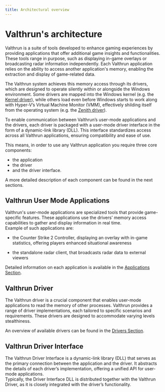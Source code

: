 ```yaml
---
title: Architectural overview
---
```


# Valthrun's architecture

Valthrun is a suite of tools developed to enhance gaming experiences by providing applications that offer additional game insights and functionalities. These tools range in purpose, such as displaying in-game overlays or broadcasting radar information independently. Each Valthrun application relies on the ability to access another application's memory, enabling the extraction and display of game-related data.

The Valthrun system achieves this memory access through its drivers, which are designed to operate silently within or alongside the Windows environment. Some drivers are mapped into the Windows kernel (e.g. the [Kernel driver](../../drivers/implementation/kernel)), while others load even before Windows starts to work along with Hyper-V’s Virtual Machine Monitor (VMM), effectively shilding itself from the operating system (e.g. the [Zenith driver](../../drivers/implementation/zenith)).

To enable communication between Valthrun’s user-mode applications and the drivers, each driver is packaged with a user-mode driver interface in the form of a dynamic-link library (DLL). This interface standardizes access across all Valthrun applications, ensuring compatibility and ease of use.

This means, in order to use any Valthrun application you require three core components:

- the application
- the driver
- and the driver interface.

A more detailed description of each component can be found in the next sections.

## Valthrun User Mode Applications

Valthrun's user-mode applications are specialized tools that provide game-specific features. These applications use the drivers’ memory access capabilities to gather and display information in real time.  
Example of such applications are:

- the Counter Strike 2 Controller, displaying an overlay with in-game statistics, offering players enhanced situational awareness

- the standalone radar client, that broadcasts radar data to external viewers

Detailed information on each application is available in the [Applications Section](../../utilities).

## Valthrun Driver

The Valthrun driver is a crucial component that enables user-mode applications to read the memory of other processes. Valthrun provides a range of driver implementations, each tailored to specific scenarios and requirements. These drivers are designed to accommodate varying levels stealthiness.

An overview of available drivers can be found in the [Drivers Section](../../drivers/implementation).

## Valthrun Driver Interface

The Valthrun Driver Interface is a dynamic-link library (DLL) that serves as the primary connection between the application and the driver. It abstracts the details of each driver’s implementation, offering a unified API for user-mode applications.  
Typically, the Driver Interface DLL is distributed together with the Valthrun Driver, as it is closely integrated with the driver’s functionality.
